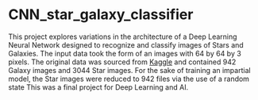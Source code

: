 # CNN_star_galaxy_classifier
This project explores variations in the architecture of a Deep Learning Neural Network designed to recognize and classify images of Stars and Galaxies. The input data took the form of an images with 64 by 64 by 3 pixels. The original data was sourced from [Kaggle](https://www.kaggle.com/datasets/divyansh22/dummy-astronomy-data) and contained 942 Galaxy images and 3044 Star images. For the sake of training an impartial model, the Star images were reduced to 942 files via the use of a random state This was a final project for Deep Learning and AI.
